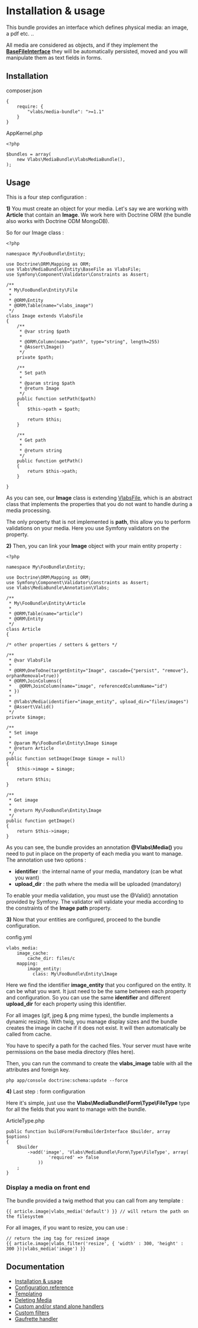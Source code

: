 Installation & usage
====================

This bundle provides an interface which defines physical media: an image, a pdf etc. ..

All media are considered as objects, and if they implement the **[BaseFileInterface](https://github.com/V-labs/VlabsMediaBundle/blob/master/Entity/BaseFileInterface.php)** they will be automatically persisted, moved and you will manipulate them as text fields in forms.


Installation
------------

composer.json

    {
        require: {
            "vlabs/media-bundle": ">=1.1"
        }
    }

AppKernel.php

    <?php

    $bundles = array(
        new Vlabs\MediaBundle\VlabsMediaBundle(),
    );
    
    
Usage
-----

This is a four step configuration :

**1)** You must create an object for your media. Let's say we are working with **Article** that contain an **Image**.
We work here with Doctrine ORM (the bundle also works with Doctrine ODM MongoDB).

So for our Image class :

    <?php

    namespace My\FooBundle\Entity;

    use Doctrine\ORM\Mapping as ORM;
    use Vlabs\MediaBundle\Entity\BaseFile as VlabsFile;
    use Symfony\Component\Validator\Constraints as Assert;

    /**
     * My\FooBundle\Entity\File
     *
     * @ORM\Entity
     * @ORM\Table(name="vlabs_image")
     */
    class Image extends VlabsFile
    {
        /**
         * @var string $path
         *
         * @ORM\Column(name="path", type="string", length=255)
         * @Assert\Image()
         */
        private $path;

        /**
         * Set path
         *
         * @param string $path
         * @return Image
         */
        public function setPath($path)
        {
            $this->path = $path;

            return $this;
        }

        /**
         * Get path
         *
         * @return string 
         */
        public function getPath()
        {
            return $this->path;
        }

    }
    
As you can see, our **Image** class is extending [VlabsFile](https://github.com/V-labs/VlabsMediaBundle/blob/master/Entity/BaseFile.php), which is an abstract class that implements the properties that you do not want to handle during a media processing.

The only property that is not implemented is **path**, this allow you to perform validations on your media. Here you use Symfony validators on the property.

**2)** Then, you can link your **Image** object with your main entity property :

    <?php

    namespace My\FooBundle\Entity;
    
    use Doctrine\ORM\Mapping as ORM;
    use Symfony\Component\Validator\Constraints as Assert;
    use Vlabs\MediaBundle\Annotation\Vlabs;
    
    /**
     * My\FooBundle\Entity\Article
     *
     * @ORM\Table(name="article")
     * @ORM\Entity
     */
    class Article
    {

    /* other properties / setters & getters */

    /**
     * @var VlabsFile
     *
     * @ORM\OneToOne(targetEntity="Image", cascade={"persist", "remove"}, orphanRemoval=true))
     * @ORM\JoinColumns({
     *   @ORM\JoinColumn(name="image", referencedColumnName="id")
     * })
     * 
     * @Vlabs\Media(identifier="image_entity", upload_dir="files/images")
     * @Assert\Valid()
     */
    private $image;

    /**
     * Set image
     *
     * @param My\FooBundle\Entity\Image $image
     * @return Article
     */
    public function setImage(Image $image = null)
    {
        $this->image = $image;
    
        return $this;
    }

    /**
     * Get image
     *
     * @return My\FooBundle\Entity\Image
     */
    public function getImage()
    {
        return $this->image;
    }

As you can see, the bundle provides an annotation **@Vlabs\Media()** you need to put in place on the property of each media you want to manage.
The annotation use two options :
+    **identifier** : the internal name of your media, mandatory (can be what you want)
+    **upload_dir** : the path where the media will be uploaded (mandatory)

To enable your media validation, you must use the @Valid() annotation provided by Symfony. 
The validator will validate your media according to the constraints of the **Image path** property.


**3)** Now that your entities are configured, proceed to the bundle configuration.

config.yml

    vlabs_media:
        image_cache:
            cache_dir: files/c
        mapping: 
            image_entity:
              class: My\FooBundle\Entity\Image

Here we find the identifier **image_entity** that you configured on the entity. It can be what you want.
It just need to be the same between each property and configuration.
So you can use the same **identifier** and different **upload_dir** for each property using this identifier.

For all images (gif, jpeg & png mime types), the bundle implements a dynamic resizing. 
With twig, you manage display sizes and the bundle creates the image in cache if it does not exist. 
It will then automatically be called from cache.

You have to specify a path for the cached files.
Your server must have write permissions on the base media directory (files here).

Then, you can run the command to create the **vlabs_image** table with all the attributes and foreign key.

    php app/console doctrine:schema:update --force

**4)** Last step : form configuration

Here it's simple, just use the **Vlabs\MediaBundle\Form\Type\FileType** type  for all the fields that you want to manage with the bundle.

ArticleType.php

    public function buildForm(FormBuilderInterface $builder, array $options)
    {
        $builder
            ->add('image', 'Vlabs\MediaBundle\Form\Type\FileType', array(
                    'required' => false
                ))
        ;
    }


### Display a media on front end

The bundle provided a twig method that you can call from any template :

    {{ article.image|vlabs_media('default') }} // will return the path on the filesystem

For all images, if you want to resize, you can use :
    
    // return the img tag for resized image
    {{ article.image|vlabs_filter('resize', { 'width' : 300, 'height' : 300 })|vlabs_media('image') }}


Documentation
-------------

+   [Installation & usage](https://github.com/V-labs/VlabsMediaBundle/blob/master/Resources/doc/1-bundle-setup-and-usage.md)
+   [Configuration reference](https://github.com/V-labs/VlabsMediaBundle/blob/master/Resources/doc/2-configuration-reference.md)
+   [Templating](https://github.com/V-labs/VlabsMediaBundle/blob/master/Resources/doc/3-templating.md)
+   [Deleting Media](https://github.com/V-labs/VlabsMediaBundle/blob/master/Resources/doc/4-deleting-media.md)
+   [Custom and/or stand alone handlers](https://github.com/V-labs/VlabsMediaBundle/blob/master/Resources/doc/5-custom-stand-alone-handlers.md)
+   [Custom filters](https://github.com/V-labs/VlabsMediaBundle/blob/master/Resources/doc/6-custom-stand-alone-filters.md)
+   [Gaufrette handler](https://github.com/V-labs/VlabsMediaBundle/blob/master/Resources/doc/7-gaufrette-handler.md)
